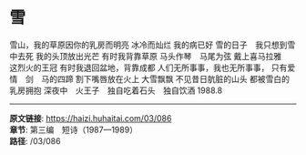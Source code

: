 # 雪

雪山，我的草原因你的乳房而明亮
冰冷而灿烂
我的病已好
雪的日子　我只想到雪中去死
我的头顶放出光芒
有时我背靠草原
马头作琴　马尾为弦
戴上喜马拉雅　这烈火的王冠
有时我退回盆地，背靠成都
人们无所事事，我也无所事事，
只有爱情　剑　马的四蹄
割下嘴唇放在火上
大雪飘飘
不见昔日肮脏的山头
都被雪白的乳房拥抱
深夜中　火王子　独自吃着石头　独自饮酒
1988.8

---

**原文链接**: https://haizi.huhaitai.com/03/086  
**章节**: 第三编　短诗（1987—1989）  
**路径**: /03/086
